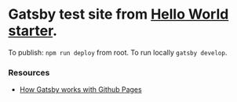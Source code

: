 # Gatsby test site from [Hello World starter][1].

To publish: `npm run deploy` from root. To run locally `gatsby develop`.

### Resources
- [How Gatsby works with Github Pages][2]

[1]: https://github.com/gatsbyjs/gatsby-starter-hello-world "Hello World starter"
[2]: https://www.gatsbyjs.com/docs/how-gatsby-works-with-github-pages/ "How Gatsby works with Github Pages"
